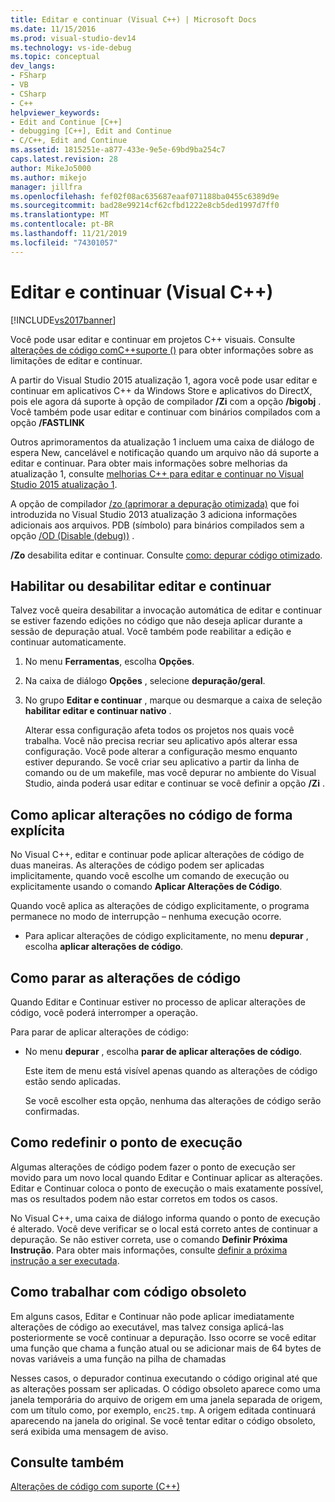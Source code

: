 ```yaml
---
title: Editar e continuar (Visual C++) | Microsoft Docs
ms.date: 11/15/2016
ms.prod: visual-studio-dev14
ms.technology: vs-ide-debug
ms.topic: conceptual
dev_langs:
- FSharp
- VB
- CSharp
- C++
helpviewer_keywords:
- Edit and Continue [C++]
- debugging [C++], Edit and Continue
- C/C++, Edit and Continue
ms.assetid: 1815251e-a877-433e-9e5e-69bd9ba254c7
caps.latest.revision: 28
author: MikeJo5000
ms.author: mikejo
manager: jillfra
ms.openlocfilehash: fef02f08ac635687eaaf071188ba0455c6389d9e
ms.sourcegitcommit: bad28e99214cf62cfbd1222e8cb5ded1997d7ff0
ms.translationtype: MT
ms.contentlocale: pt-BR
ms.lasthandoff: 11/21/2019
ms.locfileid: "74301057"
---
```

# <a name="edit-and-continue-visual-c"></a>Editar e continuar (Visual C++)
[!INCLUDE[vs2017banner](../includes/vs2017banner.md)]

Você pode usar editar e continuar em projetos C++ visuais. Consulte [alterações de código comC++suporte ()](../debugger/supported-code-changes-cpp.md) para obter informações sobre as limitações de editar e continuar.  
  
 A partir do Visual Studio 2015 atualização 1, agora você pode usar editar e continuar em aplicativos C++ da Windows Store e aplicativos do DirectX, pois ele agora dá suporte à opção de compilador **/Zi** com a opção **/bigobj** . Você também pode usar editar e continuar com binários compilados com a opção **/FASTLINK**  
  
 Outros aprimoramentos da atualização 1 incluem uma caixa de diálogo de espera New, cancelável e notificação quando um arquivo não dá suporte a editar e continuar. Para obter mais informações sobre melhorias da atualização 1, consulte [melhorias C++ para editar e continuar no Visual Studio 2015 atualização 1](https://devblogs.microsoft.com/cppblog/improvements-for-c-edit-and-continue-in-visual-studio-2015-update-1/).  
  
 A opção de compilador [/zo (aprimorar a depuração otimizada)](https://msdn.microsoft.com/library/eea8d89a-7fe0-4fe1-86b2-7689bbebbd7f) que foi introduzida no Visual Studio 2013 atualização 3 adiciona informações adicionais aos arquivos. PDB (símbolo) para binários compilados sem a opção [/OD (Disable (debug))](https://msdn.microsoft.com/library/aafb762y.aspx) .  
  
 **/Zo** desabilita editar e continuar. Consulte [como: depurar código otimizado](../debugger/how-to-debug-optimized-code.md).  
  
## <a name="BKMK_Enable_or_disable_automatic_invocation_of_Edit_and_Continue"></a>Habilitar ou desabilitar editar e continuar  
 Talvez você queira desabilitar a invocação automática de editar e continuar se estiver fazendo edições no código que não deseja aplicar durante a sessão de depuração atual. Você também pode reabilitar a edição e continuar automaticamente.  
  
1. No menu **Ferramentas**, escolha **Opções**.  
  
2. Na caixa de diálogo **Opções** , selecione **depuração/geral**.  
  
3. No grupo **Editar e continuar** , marque ou desmarque a caixa de seleção **habilitar editar e continuar nativo** .  
  
   Alterar essa configuração afeta todos os projetos nos quais você trabalha. Você não precisa recriar seu aplicativo após alterar essa configuração. Você pode alterar a configuração mesmo enquanto estiver depurando. Se você criar seu aplicativo a partir da linha de comando ou de um makefile, mas você depurar no ambiente do Visual Studio, ainda poderá usar editar e continuar se você definir a opção **/Zi** .  
  
## <a name="BKMK_How_to_apply_code_changes_explicitly"></a> Como aplicar alterações no código de forma explícita  
 No Visual C++, editar e continuar pode aplicar alterações de código de duas maneiras. As alterações de código podem ser aplicadas implicitamente, quando você escolhe um comando de execução ou explicitamente usando o comando **Aplicar Alterações de Código**.  
  
 Quando você aplica as alterações de código explicitamente, o programa permanece no modo de interrupção – nenhuma execução ocorre.  
  
- Para aplicar alterações de código explicitamente, no menu **depurar** , escolha **aplicar alterações de código**.  
  
## <a name="BKMK_How_to_stop_code_changes"></a> Como parar as alterações de código  
 Quando Editar e Continuar estiver no processo de aplicar alterações de código, você poderá interromper a operação.  
  
 Para parar de aplicar alterações de código:  
  
- No menu **depurar** , escolha **parar de aplicar alterações de código**.  
  
  Este item de menu está visível apenas quando as alterações de código estão sendo aplicadas.  
  
  Se você escolher esta opção, nenhuma das alterações de código serão confirmadas.  
  
## <a name="BKMK_How_to_reset_the_point_of_execution"></a>Como redefinir o ponto de execução  
 Algumas alterações de código podem fazer o ponto de execução ser movido para um novo local quando Editar e Continuar aplicar as alterações. Editar e Continuar coloca o ponto de execução o mais exatamente possível, mas os resultados podem não estar corretos em todos os casos.  
  
 No Visual C++, uma caixa de diálogo informa quando o ponto de execução é alterado. Você deve verificar se o local está correto antes de continuar a depuração. Se não estiver correta, use o comando **Definir Próxima Instrução**. Para obter mais informações, consulte [definir a próxima instrução a ser executada](https://msdn.microsoft.com/library/y740d9d3.aspx#BKMK_Set_the_next_statement_to_execute).  
  
## <a name="BKMK_How_to_work_with_stale_code"></a> Como trabalhar com código obsoleto  
 Em alguns casos, Editar e Continuar não pode aplicar imediatamente alterações de código ao executável, mas talvez consiga aplicá-las posteriormente se você continuar a depuração. Isso ocorre se você editar uma função que chama a função atual ou se adicionar mais de 64 bytes de novas variáveis a uma função na pilha de chamadas  
  
 Nesses casos, o depurador continua executando o código original até que as alterações possam ser aplicadas. O código obsoleto aparece como uma janela temporária do arquivo de origem em uma janela separada de origem, com um título como, por exemplo, `enc25.tmp`. A origem editada continuará aparecendo na janela do original. Se você tentar editar o código obsoleto, será exibida uma mensagem de aviso.  
  
## <a name="see-also"></a>Consulte também  
 [Alterações de código com suporte (C++)](../debugger/supported-code-changes-cpp.md)
